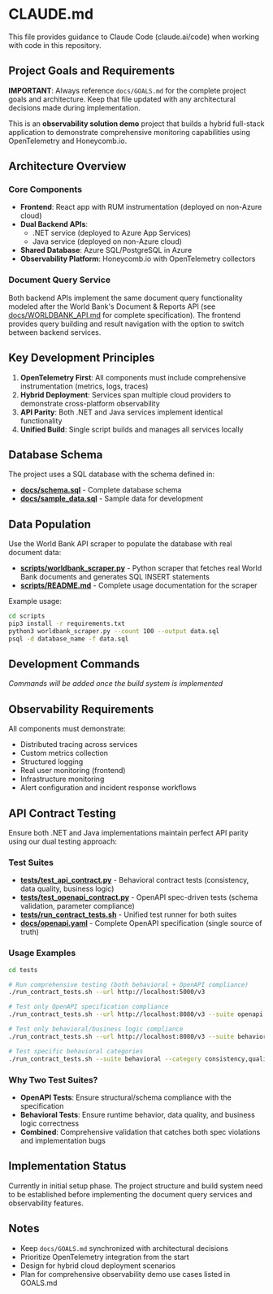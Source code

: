 # CLAUDE.md

This file provides guidance to Claude Code (claude.ai/code) when working with code in this repository.

## Project Goals and Requirements

**IMPORTANT**: Always reference `docs/GOALS.md` for the complete project goals and architecture. Keep that file updated with any architectural decisions made during implementation.

This is an **observability solution demo** project that builds a hybrid full-stack application to demonstrate comprehensive monitoring capabilities using OpenTelemetry and Honeycomb.io.

## Architecture Overview

### Core Components
- **Frontend**: React app with RUM instrumentation (deployed on non-Azure cloud)
- **Dual Backend APIs**: 
  - .NET service (deployed to Azure App Services)
  - Java service (deployed on non-Azure cloud)
- **Shared Database**: Azure SQL/PostgreSQL in Azure
- **Observability Platform**: Honeycomb.io with OpenTelemetry collectors

### Document Query Service
Both backend APIs implement the same document query functionality modeled after the World Bank's Document & Reports API (see [docs/WORLDBANK_API.md](docs/WORLDBANK_API.md) for complete specification). The frontend provides query building and result navigation with the option to switch between backend services.

## Key Development Principles

1. **OpenTelemetry First**: All components must include comprehensive instrumentation (metrics, logs, traces)
2. **Hybrid Deployment**: Services span multiple cloud providers to demonstrate cross-platform observability
3. **API Parity**: Both .NET and Java services implement identical functionality
4. **Unified Build**: Single script builds and manages all services locally

## Database Schema

The project uses a SQL database with the schema defined in:
- **[docs/schema.sql](docs/schema.sql)** - Complete database schema
- **[docs/sample_data.sql](docs/sample_data.sql)** - Sample data for development

## Data Population

Use the World Bank API scraper to populate the database with real document data:
- **[scripts/worldbank_scraper.py](scripts/worldbank_scraper.py)** - Python scraper that fetches real World Bank documents and generates SQL INSERT statements
- **[scripts/README.md](scripts/README.md)** - Complete usage documentation for the scraper

Example usage:
```bash
cd scripts
pip3 install -r requirements.txt
python3 worldbank_scraper.py --count 100 --output data.sql
psql -d database_name -f data.sql
```

## Development Commands

*Commands will be added once the build system is implemented*

## Observability Requirements

All components must demonstrate:
- Distributed tracing across services
- Custom metrics collection
- Structured logging
- Real user monitoring (frontend)
- Infrastructure monitoring
- Alert configuration and incident response workflows

## API Contract Testing

Ensure both .NET and Java implementations maintain perfect API parity using our dual testing approach:

### **Test Suites**
- **[tests/test_api_contract.py](tests/test_api_contract.py)** - Behavioral contract tests (consistency, data quality, business logic)
- **[tests/test_openapi_contract.py](tests/test_openapi_contract.py)** - OpenAPI spec-driven tests (schema validation, parameter compliance)
- **[tests/run_contract_tests.sh](tests/run_contract_tests.sh)** - Unified test runner for both suites
- **[docs/openapi.yaml](docs/openapi.yaml)** - Complete OpenAPI specification (single source of truth)

### **Usage Examples**
```bash
cd tests

# Run comprehensive testing (both behavioral + OpenAPI compliance)
./run_contract_tests.sh --url http://localhost:5000/v3

# Test only OpenAPI specification compliance
./run_contract_tests.sh --url http://localhost:8080/v3 --suite openapi

# Test only behavioral/business logic compliance
./run_contract_tests.sh --url http://localhost:8080/v3 --suite behavioral

# Test specific behavioral categories
./run_contract_tests.sh --suite behavioral --category consistency,quality
```

### **Why Two Test Suites?**
- **OpenAPI Tests**: Ensure structural/schema compliance with the specification
- **Behavioral Tests**: Ensure runtime behavior, data quality, and business logic correctness
- **Combined**: Comprehensive validation that catches both spec violations and implementation bugs

## Implementation Status

Currently in initial setup phase. The project structure and build system need to be established before implementing the document query services and observability features.

## Notes

- Keep `docs/GOALS.md` synchronized with architectural decisions
- Prioritize OpenTelemetry integration from the start
- Design for hybrid cloud deployment scenarios
- Plan for comprehensive observability demo use cases listed in GOALS.md
